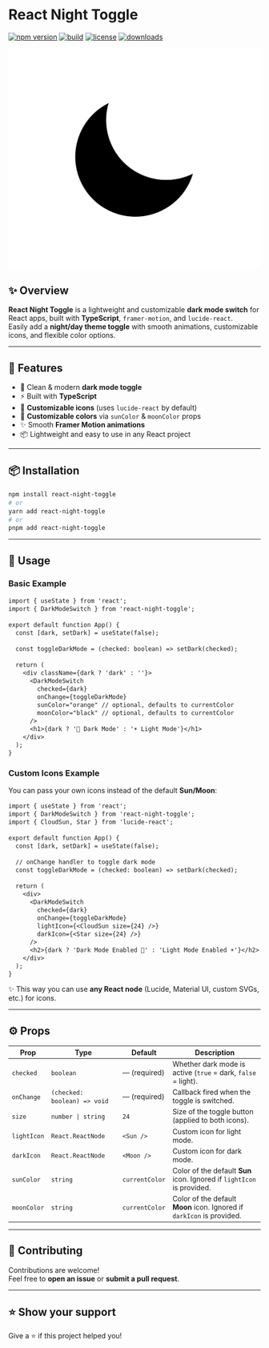 # React Night Toggle

[![npm version](https://img.shields.io/npm/v/react-night-toggle?color=blue&logo=npm)](https://www.npmjs.com/package/react-night-toggle)
[![build](https://github.com/praveenskg/react-night-toggle/actions/workflows/release.yml/badge.svg)](https://github.com/praveenskg/react-night-toggle/actions)
[![license](https://img.shields.io/github/license/praveenskg/react-night-toggle)](LICENSE)
[![downloads](https://img.shields.io/npm/dt/react-night-toggle?color=purple)](https://www.npmjs.com/package/react-night-toggle)

![Interactive sun and moon transition](./demo.gif)

## ✨ Overview

**React Night Toggle** is a lightweight and customizable **dark mode switch** for React apps, built with **TypeScript**, `framer-motion`, and `lucide-react`.  
Easily add a **night/day theme toggle** with smooth animations, customizable icons, and flexible color options.

---

## 🚀 Features

- 🌙 Clean & modern **dark mode toggle**
- ⚡ Built with **TypeScript**
- 🎨 **Customizable icons** (uses `lucide-react` by default)
- 🎨 **Customizable colors** via `sunColor` & `moonColor` props
- ✨ Smooth **Framer Motion animations**
- 📦 Lightweight and easy to use in any React project

---

## 📦 Installation

```bash
npm install react-night-toggle
# or
yarn add react-night-toggle
# or
pnpm add react-night-toggle
```

---

## 🔧 Usage

### Basic Example

```tsx
import { useState } from 'react';
import { DarkModeSwitch } from 'react-night-toggle';

export default function App() {
  const [dark, setDark] = useState(false);

  const toggleDarkMode = (checked: boolean) => setDark(checked);

  return (
    <div className={dark ? 'dark' : ''}>
      <DarkModeSwitch
        checked={dark}
        onChange={toggleDarkMode}
        sunColor="orange" // optional, defaults to currentColor
        moonColor="black" // optional, defaults to currentColor
      />
      <h1>{dark ? '🌙 Dark Mode' : '☀️ Light Mode'}</h1>
    </div>
  );
}
```

### Custom Icons Example

You can pass your own icons instead of the default **Sun/Moon**:

```tsx
import { useState } from 'react';
import { DarkModeSwitch } from 'react-night-toggle';
import { CloudSun, Star } from 'lucide-react';

export default function App() {
  const [dark, setDark] = useState(false);

  // onChange handler to toggle dark mode
  const toggleDarkMode = (checked: boolean) => setDark(checked);

  return (
    <div>
      <DarkModeSwitch
        checked={dark}
        onChange={toggleDarkMode}
        lightIcon={<CloudSun size={24} />}
        darkIcon={<Star size={24} />}
      />
      <h2>{dark ? 'Dark Mode Enabled 🌙' : 'Light Mode Enabled ☀️'}</h2>
    </div>
  );
}
```

✨ This way you can use **any React node** (Lucide, Material UI, custom SVGs, etc.) for icons.

---

## ⚙️ Props

| Prop        | Type                         | Default        | Description                                                            |
| ----------- | ---------------------------- | -------------- | ---------------------------------------------------------------------- |
| `checked`   | `boolean`                    | — (required)   | Whether dark mode is active (`true` = dark, `false` = light).          |
| `onChange`  | `(checked: boolean) => void` | — (required)   | Callback fired when the toggle is switched.                            |
| `size`      | `number \| string`           | `24`           | Size of the toggle button (applied to both icons).                     |
| `lightIcon` | `React.ReactNode`            | `<Sun />`      | Custom icon for light mode.                                            |
| `darkIcon`  | `React.ReactNode`            | `<Moon />`     | Custom icon for dark mode.                                             |
| `sunColor`  | `string`                     | `currentColor` | Color of the default **Sun** icon. Ignored if `lightIcon` is provided. |
| `moonColor` | `string`                     | `currentColor` | Color of the default **Moon** icon. Ignored if `darkIcon` is provided. |

---

## 🤝 Contributing

Contributions are welcome!  
Feel free to **open an issue** or **submit a pull request**.

---

## ⭐ Show your support

Give a ⭐️ if this project helped you!
